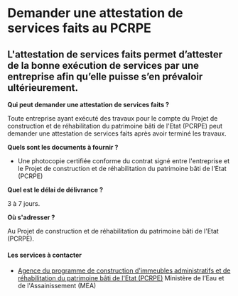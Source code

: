 # Demander une attestation de services faits au PCRPE

L'attestation de services faits permet d’attester de la bonne exécution de services par une entreprise afin qu’elle puisse s’en prévaloir ultérieurement.
---------------------------------------------------------------------------------------------------------------------------------------------------------

**Qui peut demander une attestation de services faits ?**

Toute entreprise ayant exécuté des travaux pour le compte du Projet de construction et de réhabilitation du patrimoine bâti de l'Etat (PCRPE) peut demander une attestation de services faits après avoir terminé les travaux.

**Quels sont les documents à fournir ?**

*   Une photocopie certifiée conforme du contrat signé entre l'entreprise et le Projet de construction et de réhabilitation du patrimoine bâti de l'Etat (PCRPE)  
    

**Quel est le délai de délivrance ?**

3 à 7 jours.

**Où s'adresser ?**

Au Projet de construction et de réhabilitation du patrimoine bâti de l'Etat (PCRPE).

#### Les services à contacter

*   [Agence du programme de construction d'immeubles administratifs et de réhabilitation du patrimoine bâti de l'Etat (PCRPE)](../../../services/agence-du-programme-de-construction-dimmeubles-administratifs-et-de-rehabilitation-du-patrimoine-bati-de-letat-pcrpe.md) Ministère de l’Eau et de l'Assainissement (MEA)